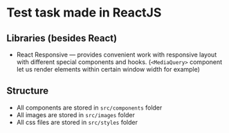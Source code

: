 ﻿# Test task made in ReactJS

## Libraries (besides React)
- React Responsive — provides convenient work with responsive layout with different special components and hooks.
(```<MediaQuery>``` component let us render elements within certain window width for example)

## Structure
- All components are stored in ```src/components``` folder
- All images are stored in ```src/images``` folder
- All css files are stored in ```src/styles``` folder


